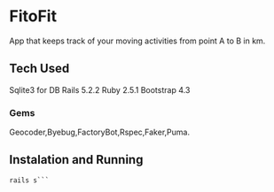 # FitoFit

App that keeps track of your moving activities from point A to B in km.

## Tech Used

Sqlite3 for DB
Rails 5.2.2
Ruby 2.5.1
Bootstrap 4.3

### Gems

Geocoder,Byebug,FactoryBot,Rspec,Faker,Puma.

## Instalation and Running

``` bundle install 
rails s```
